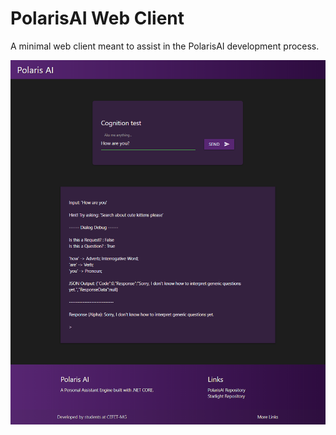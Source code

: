 # PolarisAI Web Client



A minimal web client meant to assist in the PolarisAI development process.

![](thumb.png)





